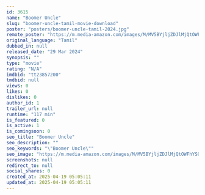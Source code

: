 ```yaml
---
id: 3615
name: "Boomer Uncle"
slug: "boomer-uncle-tamil-movie-download"
poster: "posters/boomer-uncle-tamil-2024.jpg"
remote_poster: "https://m.media-amazon.com/images/M/MV5BYjljZDJlMjQtOWFhYS00NDdhLTg2ZjgtNzQzYTQyZDlmMjdhXkEyXkFqcGdeQXVyMTUzNTgzNzM0._V1_SX300.jpg"
original_language: "Tamil"
dubbed_in: null
released_date: "29 Mar 2024"
synopsis: ""
type: "movie"
rating: "N/A"
imdbid: "tt23857200"
tmdbid: null
views: 0
likes: 0
dislikes: 0
author_id: 1
trailer_url: null
runtime: "117 min"
is_featured: 0
is_active: 1
is_comingsoon: 0
seo_title: "Boomer Uncle"
seo_description: ""
seo_keywords: "\"Boomer Uncle\""
seo_image: "https://m.media-amazon.com/images/M/MV5BYjljZDJlMjQtOWFhYS00NDdhLTg2ZjgtNzQzYTQyZDlmMjdhXkEyXkFqcGdeQXVyMTUzNTgzNzM0._V1_SX300.jpg"
screenshots: null
redirect_to: null
social_shares: 0
created_at: 2025-04-19 05:05:11
updated_at: 2025-04-19 05:05:11
---
```


